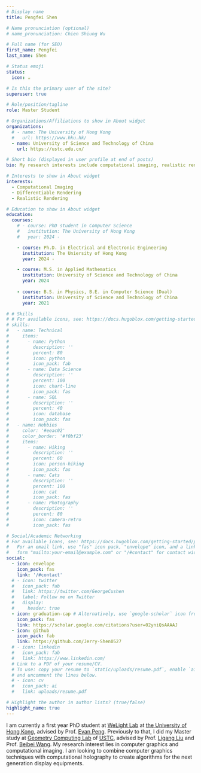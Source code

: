 ```yaml
---
# Display name
title: Pengfei Shen

# Name pronunciation (optional)
# name_pronunciation: Chien Shiung Wu

# Full name (for SEO)
first_name: Pengfei
last_name: Shen

# Status emoji
status:
  icon: ☕️

# Is this the primary user of the site?
superuser: true

# Role/position/tagline
role: Master Student

# Organizations/Affiliations to show in About widget
organizations:
  # - name: The University of Hong Kong
  #   url: https://www.hku.hk/
  - name: University of Science and Technology of China 
    url: https://ustc.edu.cn/

# Short bio (displayed in user profile at end of posts)
bio: My research interests include computational imaging, realistic rendering and differentiable rendering.

# Interests to show in About widget
interests:
  - Computational Imaging
  - Differentiable Rendering
  - Realistic Rendering

# Education to show in About widget
education:
  courses:
    # - course: PhD student in Computer Science
    #   institution: The University of Hong Kong
    #   year: 2024 -

    - course: Ph.D. in Electrical and Electronic Engineering
      institution: The Uniersity of Hong Kong
      year: 2024 -

    - course: M.S. in Applied Mathematics
      institution: University of Science and Technology of China
      year: 2024
    
    - course: B.S. in Physics, B.E. in Computer Science (Dual)
      institution: University of Science and Technology of China
      year: 2021

# # Skills
# # For available icons, see: https://docs.hugoblox.com/getting-started/page-builder/#icons
# skills:
#   - name: Technical
#     items:
#       - name: Python
#         description: ''
#         percent: 80
#         icon: python
#         icon_pack: fab
#       - name: Data Science
#         description: ''
#         percent: 100
#         icon: chart-line
#         icon_pack: fas
#       - name: SQL
#         description: ''
#         percent: 40
#         icon: database
#         icon_pack: fas
#   - name: Hobbies
#     color: '#eeac02'
#     color_border: '#f0bf23'
#     items:
#       - name: Hiking
#         description: ''
#         percent: 60
#         icon: person-hiking
#         icon_pack: fas
#       - name: Cats
#         description: ''
#         percent: 100
#         icon: cat
#         icon_pack: fas
#       - name: Photography
#         description: ''
#         percent: 80
#         icon: camera-retro
#         icon_pack: fas

# Social/Academic Networking
# For available icons, see: https://docs.hugoblox.com/getting-started/page-builder/#icons
#   For an email link, use "fas" icon pack, "envelope" icon, and a link in the
#   form "mailto:your-email@example.com" or "/#contact" for contact widget.
social:
  - icon: envelope
    icon_pack: fas
    link: '/#contact'
  # - icon: twitter
  #   icon_pack: fab
  #   link: https://twitter.com/GeorgeCushen
  #   label: Follow me on Twitter
  #   display:
  #     header: true
  - icon: graduation-cap # Alternatively, use `google-scholar` icon from `ai` icon pack
    icon_pack: fas
    link: https://scholar.google.com/citations?user=02yniQsAAAAJ
  - icon: github
    icon_pack: fab
    link: https://github.com/Jerry-Shen0527
  # - icon: linkedin
  #   icon_pack: fab
  #   link: https://www.linkedin.com/
  # Link to a PDF of your resume/CV.
  # To use: copy your resume to `static/uploads/resume.pdf`, enable `ai` icons in `params.yaml`,
  # and uncomment the lines below.
  # - icon: cv
  #   icon_pack: ai
  #   link: uploads/resume.pdf

# Highlight the author in author lists? (true/false)
highlight_name: true
---
```


I am currently a first year PhD student at [WeLight Lab](https://hku.welight.fun/) at [the University of Hong Kong](https://www.hku.hk/), advised by Prof. [Evan Peng](https://www.eee.hku.hk/~evanpeng/). Previously to that, I did my Master study at [Geometry Computing Lab](http://gcl.ustc.edu.cn/) of [USTC](https://www.ustc.edu.cn/), advised by Prof. [Ligang Liu](http://staff.ustc.edu.cn/~lgliu/) and Prof. [Beibei Wang](https://wangningbei.github.io/). My research interest lies in computer graphics and computational imaging. I am looking to combine computer graphics techniques with computational holography to create algorithms for the next generation display equipments.